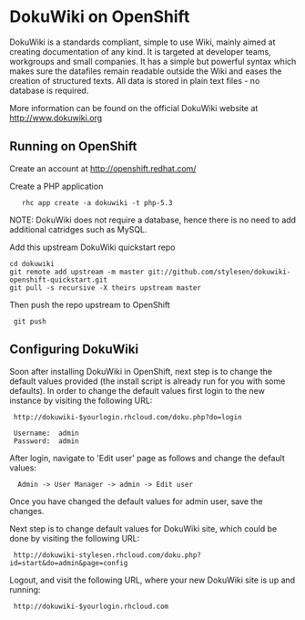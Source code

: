 DokuWiki on OpenShift
=========================
DokuWiki is a standards compliant, simple to use Wiki, mainly aimed at creating documentation of any kind. It is targeted at developer teams, workgroups and small companies. It has a simple but powerful syntax which makes sure the datafiles remain readable outside the Wiki and eases the creation of structured texts. All data is stored in plain text files - no database is required.

More information can be found on the official DokuWiki website at http://www.dokuwiki.org

Running on OpenShift
--------------------

Create an account at http://openshift.redhat.com/

Create a PHP application

       rhc app create -a dokuwiki -t php-5.3

NOTE: DokuWiki does not require a database, hence there is no need to add additional catridges such as MySQL.

Add this upstream DokuWiki quickstart repo

    cd dokuwiki
    git remote add upstream -m master git://github.com/stylesen/dokuwiki-openshift-quickstart.git
    git pull -s recursive -X theirs upstream master

Then push the repo upstream to OpenShift

     git push

Configuring DokuWiki
--------------------

Soon after installing DokuWiki in OpenShift, next step is to change the default values provided (the install script is already run for you with some defaults). In order to change the default values first login to the new instance by visiting the following URL:

     http://dokuwiki-$yourlogin.rhcloud.com/doku.php?do=login

     Username:  admin
     Password:  admin

After login, navigate to 'Edit user' page as follows and change the default values:

      Admin -> User Manager -> admin -> Edit user

Once you have changed the default values for admin user, save the changes.

Next step is to change default values for DokuWiki site, which could be done by visiting the following URL:

     http://dokuwiki-stylesen.rhcloud.com/doku.php?id=start&do=admin&page=config

Logout, and visit the following URL, where your new DokuWiki site is up and running:

     http://dokuwiki-$yourlogin.rhcloud.com
